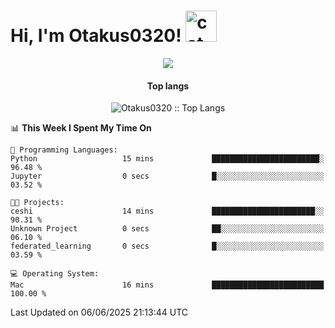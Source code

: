 <h1> Hi, I'm Otakus0320! <img src="https://media.giphy.com/media/mGcNjsfWAjY5AEZNw6/giphy.gif" width="50" alt="cat"></h1>

<p align="center"><a href="https://wakatime.com/@044d69d0-1253-4f60-96b6-5d19a0f9dde5"><img src="https://wakatime.com/badge/user/044d69d0-1253-4f60-96b6-5d19a0f9dde5.svg" /></a></p>

<h4 align="center">Top langs</h4>

<p align="center"><img src="https://github-readme-stats.vercel.app/api/top-langs/?username=Otakus0320&langs_count=10&theme=tokyonight&layout=compact&timestamp={{random_number}}" alt="Otakus0320 :: Top Langs" /></p>

<!--START_SECTION:waka-->
📊 **This Week I Spent My Time On** 

```text
💬 Programming Languages: 
Python                   15 mins             ████████████████████████░   96.48 % 
Jupyter                  0 secs              █░░░░░░░░░░░░░░░░░░░░░░░░   03.52 % 

🐱‍💻 Projects: 
ceshi                    14 mins             ███████████████████████░░   90.31 % 
Unknown Project          0 secs              ██░░░░░░░░░░░░░░░░░░░░░░░   06.10 % 
federated_learning       0 secs              █░░░░░░░░░░░░░░░░░░░░░░░░   03.59 % 

💻 Operating System: 
Mac                      16 mins             █████████████████████████   100.00 % 
```


 Last Updated on 06/06/2025 21:13:44 UTC
<!--END_SECTION:waka-->
